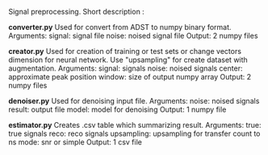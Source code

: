 Signal preprocessing. Short description : 

**converter.py**
Used for convert from ADST to numpy binary format.
Arguments:
signal: signal file
noise: noised signal file
Output: 2 numpy files

**creator.py**
Used for creation of training or test sets or change vectors dimension for neural network. Use "upsampling" for create dataset with augmentation.
Arguments:
signal: signals
noise: noised signals
center: approximate peak position
window: size of output numpy array
Output: 2 numpy files

**denoiser.py**
Used for denoising input file.
Arguments:
noise: noised signals
result: output file
model: model for denoising
Output: 1 numpy file

**estimator.py**
Creates .csv table which summarizing result.
Arguments:
true: true signals
reco: reco signals
upsampling: upsampling for transfer count to ns
mode: snr or simple
Output: 1 csv file
